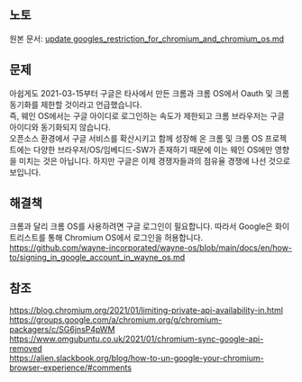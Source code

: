## 노토
원본 문서: [update googles_restriction_for_chromium_and_chromium_os.md](https://github.com/wayne-incorporated/wayne-os/blob/main/docs/en/business/googles_restriction_for_chromium_and_chromium_os.md)

## 문제
아쉽게도 2021-03-15부터 구글은 타사에서 만든 크롬과 크롬 OS에서 Oauth 및 크롬 동기화를 제한할 것이라고 언급했습니다.
<br>
즉, 웨인 OS에서는 구글 아이디로 로그인하는 속도가 제한되고 크롬 브라우저는 구글 아이디와 동기화되지 않습니다.
<br>
오픈소스 환경에서 구글 서비스를 확산시키고 함께 성장해 온 크롬 및 크롬 OS 프로젝트에는 다양한 브라우저/OS/임베디드-SW가 존재하기 때문에 이는 웨인 OS에만 영향을 미치는 것은 아닙니다. 하지만 구글은 이제 경쟁자들과의 점유율 경쟁에 나선 것으로 보입니다.

## 해결책
크롬과 달리 크롬 OS를 사용하려면 구글 로그인이 필요합니다. 따라서 Google은 화이트리스트를 통해 Chromium OS에서 로그인을 허용합니다.
<br>https://github.com/wayne-incorporated/wayne-os/blob/main/docs/en/how-to/signing_in_google_account_in_wayne_os.md

## 참조
https://blog.chromium.org/2021/01/limiting-private-api-availability-in.html
<br>
https://groups.google.com/a/chromium.org/g/chromium-packagers/c/SG6jnsP4pWM
<br>
https://www.omgubuntu.co.uk/2021/01/chromium-sync-google-api-removed
<br>
https://alien.slackbook.org/blog/how-to-un-google-your-chromium-browser-experience/#comments
